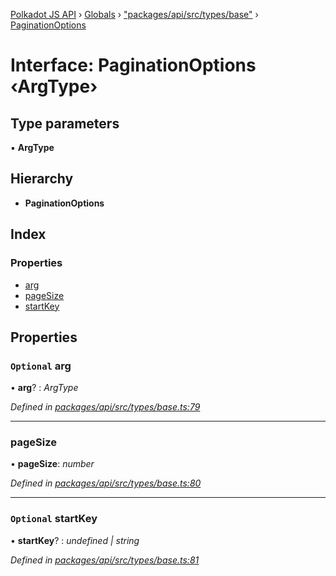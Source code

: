 [Polkadot JS API](../README.md) › [Globals](../globals.md) › ["packages/api/src/types/base"](../modules/_packages_api_src_types_base_.md) › [PaginationOptions](_packages_api_src_types_base_.paginationoptions.md)

# Interface: PaginationOptions ‹**ArgType**›

## Type parameters

▪ **ArgType**

## Hierarchy

* **PaginationOptions**

## Index

### Properties

* [arg](_packages_api_src_types_base_.paginationoptions.md#optional-arg)
* [pageSize](_packages_api_src_types_base_.paginationoptions.md#pagesize)
* [startKey](_packages_api_src_types_base_.paginationoptions.md#optional-startkey)

## Properties

### `Optional` arg

• **arg**? : *ArgType*

*Defined in [packages/api/src/types/base.ts:79](https://github.com/polkadot-js/api/blob/eda5edbd4/packages/api/src/types/base.ts#L79)*

___

###  pageSize

• **pageSize**: *number*

*Defined in [packages/api/src/types/base.ts:80](https://github.com/polkadot-js/api/blob/eda5edbd4/packages/api/src/types/base.ts#L80)*

___

### `Optional` startKey

• **startKey**? : *undefined | string*

*Defined in [packages/api/src/types/base.ts:81](https://github.com/polkadot-js/api/blob/eda5edbd4/packages/api/src/types/base.ts#L81)*

